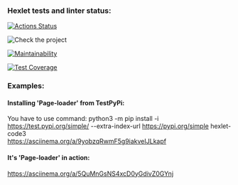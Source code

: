 ### Hexlet tests and linter status:
[![Actions Status](https://github.com/JhonnyT18/python-project-lvl3/workflows/hexlet-check/badge.svg)](https://github.com/JhonnyT18/python-project-lvl3/actions)

![Check the project](https://github.com/JhonnyT18/python-project-lvl3/workflows/Check%20the%20project/badge.svg)

[![Maintainability](https://api.codeclimate.com/v1/badges/0de54e58e9203fb01a4a/maintainability)](https://codeclimate.com/github/JhonnyT18/python-project-lvl3/maintainability)

[![Test Coverage](https://api.codeclimate.com/v1/badges/0de54e58e9203fb01a4a/test_coverage)](https://codeclimate.com/github/JhonnyT18/python-project-lvl3/test_coverage)

### Examples:
#### Installing 'Page-loader' from TestPyPi:    
You have to use command: python3 -m pip install -i https://test.pypi.org/simple/ --extra-index-url https://pypi.org/simple hexlet-code3    
https://asciinema.org/a/9yobzqRwmF5g9iakveIJLkapf    
#### It's 'Page-loader' in action:    
https://asciinema.org/a/5QuMnGsNS4xcD0yGdivZ0GYnj

